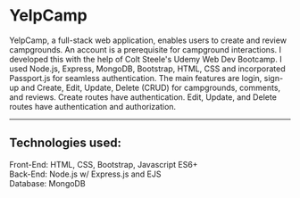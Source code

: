 # YelpCamp
YelpCamp, a full-stack web application, enables users to create and review campgrounds. An account is a prerequisite for campground interactions. I developed this with the help of Colt Steele's Udemy Web Dev Bootcamp. I used Node.js, Express, MongoDB, Bootstrap, HTML, CSS and incorporated Passport.js for seamless authentication.
The main features are login, sign-up and Create, Edit, Update, Delete (CRUD) for campgrounds, comments, and reviews. Create routes have authentication. Edit, Update, and Delete routes have authentication and authorization.
***
## Technologies used:
Front-End: HTML, CSS, Bootstrap, Javascript ES6+<br/>
Back-End: Node.js w/ Express.js and EJS<br/>
Database: MongoDB
